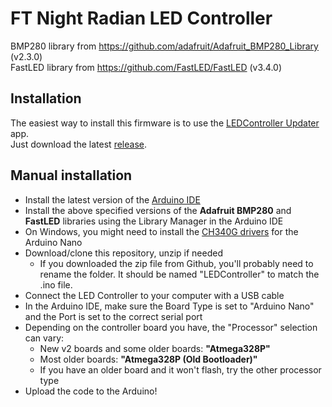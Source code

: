 # FT Night Radian LED Controller

BMP280 library from <https://github.com/adafruit/Adafruit_BMP280_Library> (v2.3.0)  
FastLED library from <https://github.com/FastLED/FastLED> (v3.4.0)  

## Installation
The easiest way to install this firmware is to use the [LEDController Updater](https://github.com/reyemxela/LEDControllerUpdater) app.  
Just download the latest [release](https://github.com/reyemxela/LEDControllerUpdater/releases).

## Manual installation
- Install the latest version of the [Arduino IDE](https://www.arduino.cc/en/main/software)
- Install the above specified versions of the **Adafruit BMP280** and **FastLED** libraries using the Library Manager in the Arduino IDE
- On Windows, you might need to install the [CH340G drivers](https://github.com/reyemxela/LEDControllerUpdater/releases/download/v1.0.0/CH34x_Install_Windows_v3_4.zip) for the Arduino Nano
- Download/clone this repository, unzip if needed
  - If you downloaded the zip file from Github, you'll probably need to rename the folder. It should be named "LEDController" to match the .ino file.
- Connect the LED Controller to your computer with a USB cable
- In the Arduino IDE, make sure the Board Type is set to "Arduino Nano" and the Port is set to the correct serial port
- Depending on the controller board you have, the "Processor" selection can vary:
  - New v2 boards and some older boards: **"Atmega328P"**
  - Most older boards: **"Atmega328P (Old Bootloader)"**
  - If you have an older board and it won't flash, try the other processor type
- Upload the code to the Arduino!
